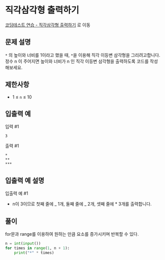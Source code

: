# 직각삼각형 출력하기

[코딩테스트 연습 - 직각삼각형 출력하기][1] 로 이동

## 문제 설명

`*` 의 높이와 너비를 1이라고 했을 때, `*`을 이용해 직각 이등변 삼각형을 그리려고합니다. 정수 n 이 주어지면 높이와 너비가 n 인 직각 이등변 삼각형을 출력하도록 코드를 작성해보세요.

## 제한사항

- 1 ≤ `n` ≤ 10

## 입출력 예

입력 #1

```
3
```

출력 #1

```
*
**
***
```

## 입출력 예 설명

입출력 예 #1

- n이 3이므로 첫째 줄에 _ 1개, 둘째 줄에 _ 2개, 셋째 줄에 \* 3개를 출력합니다.

## 풀이

for문과 range를 이용하여 원하는 만큼 요소를 증가시키며 반복할 수 있다.

```python
n = int(input())
for times in range(1, n + 1):
    print("*" * times)
```

[1]: https://school.programmers.co.kr/learn/courses/30/lessons/120823
